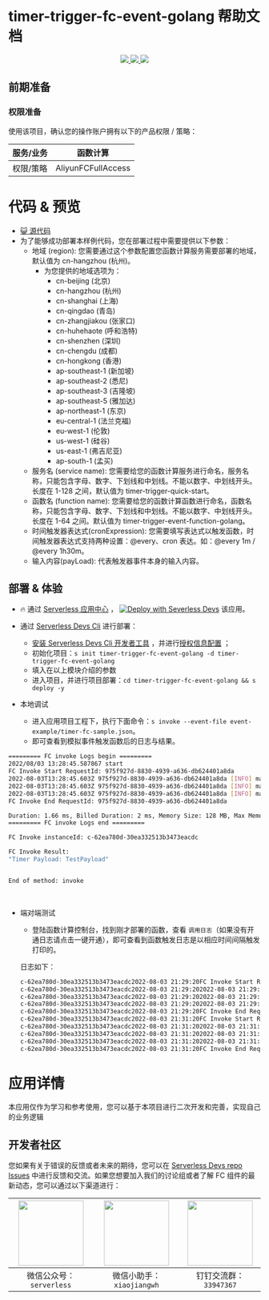 # timer-trigger-fc-event-golang 帮助文档

<p align="center" class="flex justify-center">
    <a href="https://www.serverless-devs.com" class="ml-1">
    <img src="http://editor.devsapp.cn/icon?package=timer-trigger-fc-event-golang&type=packageType">
  </a>
  <a href="http://www.devsapp.cn/details.html?name=timer-trigger-fc-event-golang" class="ml-1">
    <img src="http://editor.devsapp.cn/icon?package=timer-trigger-fc-event-golang&type=packageVersion">
  </a>
  <a href="http://www.devsapp.cn/details.html?name=timer-trigger-fc-event-golang" class="ml-1">
    <img src="http://editor.devsapp.cn/icon?package=timer-trigger-fc-event-golang&type=packageDownload">
  </a>
</p>


## 前期准备

### 权限准备

使用该项目，确认您的操作账户拥有以下的产品权限 / 策略：


| 服务/业务 | 函数计算           |
| --------- | ------------------ |
| 权限/策略 | AliyunFCFullAccess |

# 代码 & 预览

- [ :smiley_cat:  源代码](https://github.com/devsapp/)
- 为了能够成功部署本样例代码，您在部署过程中需要提供以下参数：
  - 地域 (region): 您需要通过这个参数配置您函数计算服务需要部署的地域，默认值为 cn-hangzhou (杭州)。
    - 为您提供的地域选项为：
      - cn-beijing (北京)
      - cn-hangzhou (杭州)
      - cn-shanghai (上海)
      - cn-qingdao (青岛)
      - cn-zhangjiakou (张家口)
      - cn-huhehaote (呼和浩特)
      - cn-shenzhen (深圳)
      - cn-chengdu (成都)
      - cn-hongkong (香港)
      - ap-southeast-1 (新加坡)
      - ap-southeast-2 (悉尼)
      - ap-southeast-3 (吉隆坡)
      - ap-southeast-5 (雅加达)
      - ap-northeast-1 (东京)
      - eu-central-1 (法兰克福)
      - eu-west-1 (伦敦)
      - us-west-1 (硅谷)
      - us-east-1 (弗吉尼亚)
      - ap-south-1 (孟买)
  - 服务名 (service name): 您需要给您的函数计算服务进行命名，服务名称，只能包含字母、数字、下划线和中划线。不能以数字、中划线开头。长度在 1-128 之间，默认值为 timer-trigger-quick-start。
  - 函数名 (function name): 您需要给您的函数计算函数进行命名，函数名称，只能包含字母、数字、下划线和中划线。不能以数字、中划线开头。长度在 1-64 之间。默认值为 timer-trigger-event-function-golang。
  - 时间触发器表达式(cronExpression): 您需要填写表达式以触发函数，时间触发器表达式支持两种设置：@every、cron 表达。如：@every 1m / @every 1h30m。
  - 输入内容(payLoad): 代表触发器事件本身的输入内容。

</codepre>

<deploy>

## 部署 & 体验

<appcenter>

-  :fire:  通过 [Serverless 应用中心](https://fcnext.console.aliyun.com/applications/create?template=timer-trigger-fc-event-golang) ，
   [![Deploy with Severless Devs](https://img.alicdn.com/imgextra/i1/O1CN01w5RFbX1v45s8TIXPz_!!6000000006118-55-tps-95-28.svg)](https://fcnext.console.aliyun.com/applications/create?template=timer-trigger-fc-event-golang)  该应用。

</appcenter>

- 通过 [Serverless Devs Cli](https://www.serverless-devs.com/serverless-devs/install) 进行部署：

  - [安装 Serverless Devs Cli 开发者工具](https://www.serverless-devs.com/serverless-devs/install) ，并进行[授权信息配置](https://www.serverless-devs.com/fc/config) ；
  - 初始化项目：`s init timer-trigger-fc-event-golang -d timer-trigger-fc-event-golang`
  - 填入在以上模块介绍的参数
  - 进入项目，并进行项目部署：`cd timer-trigger-fc-event-golang && s deploy -y`
- 本地调试
  - 进入应用项目工程下，执行下面命令：`s invoke --event-file event-example/timer-fc-sample.json`。
  - 即可查看到模拟事件触发函数后的日志与结果。

```bash
========= FC invoke Logs begin =========
2022/08/03 13:28:45.587867 start
FC Invoke Start RequestId: 975f927d-8830-4939-a636-db624401a8da
2022-08-03T13:28:45.603Z 975f927d-8830-4939-a636-db624401a8da [INFO] main.go:22: triggerName:  TestTimer
2022-08-03T13:28:45.603Z 975f927d-8830-4939-a636-db624401a8da [INFO] main.go:23: triggerTime:  2022-07-29T10:02:58Z
2022-08-03T13:28:45.603Z 975f927d-8830-4939-a636-db624401a8da [INFO] main.go:24: payload: TestPayload
FC Invoke End RequestId: 975f927d-8830-4939-a636-db624401a8da

Duration: 1.66 ms, Billed Duration: 2 ms, Memory Size: 128 MB, Max Memory Used: 9.57 MB
========= FC invoke Logs end =========

FC Invoke instanceId: c-62ea780d-30ea332513b3473eacdc

FC Invoke Result:
"Timer Payload: TestPayload"


End of method: invoke
```

​		

- 端对端测试

  - 登陆函数计算控制台，找到刚才部署的函数，查看 `调用日志`（如果没有开通日志请点击一键开通），即可查看到函数触发日志是以相应时间间隔触发打印的。
  
  日志如下：

  ```bash
  c-62ea780d-30ea332513b3473eacdc2022-08-03 21:29:20FC Invoke Start RequestId: 2ee71a74-4266-43ec-8a6a-8d6e6dc06ddb
  c-62ea780d-30ea332513b3473eacdc2022-08-03 21:29:202022-08-03 21:29:20 2ee71a74-4266-43ec-8a6a-8d6e6dc06ddb [INFO] main.go:22: triggerName:  timer
  c-62ea780d-30ea332513b3473eacdc2022-08-03 21:29:202022-08-03 21:29:20 2ee71a74-4266-43ec-8a6a-8d6e6dc06ddb [INFO] main.go:23: triggerTime:  2022-08-03T13:29:20Z
  c-62ea780d-30ea332513b3473eacdc2022-08-03 21:29:202022-08-03 21:29:20 2ee71a74-4266-43ec-8a6a-8d6e6dc06ddb [INFO] main.go:24: payload: TestPayload
  c-62ea780d-30ea332513b3473eacdc2022-08-03 21:29:20FC Invoke End RequestId: 2ee71a74-4266-43ec-8a6a-8d6e6dc06ddb
  c-62ea780d-30ea332513b3473eacdc2022-08-03 21:31:20FC Invoke Start RequestId: 49b019f1-747a-4955-9de6-1e931769a790
  c-62ea780d-30ea332513b3473eacdc2022-08-03 21:31:202022-08-03 21:31:20 49b019f1-747a-4955-9de6-1e931769a790 [INFO] main.go:22: triggerName:  timer
  c-62ea780d-30ea332513b3473eacdc2022-08-03 21:31:202022-08-03 21:31:20 49b019f1-747a-4955-9de6-1e931769a790 [INFO] main.go:23: triggerTime:  2022-08-03T13:31:20Z
  c-62ea780d-30ea332513b3473eacdc2022-08-03 21:31:202022-08-03 21:31:20 49b019f1-747a-4955-9de6-1e931769a790 [INFO] main.go:24: payload: TestPayload
  c-62ea780d-30ea332513b3473eacdc2022-08-03 21:31:20FC Invoke End RequestId: 49b019f1-747a-4955-9de6-1e931769a790
  ```
  
  

</deploy>

<appdetail id="flushContent">

# 应用详情



本应用仅作为学习和参考使用，您可以基于本项目进行二次开发和完善，实现自己的业务逻辑



</appdetail>

<devgroup>

## 开发者社区

您如果有关于错误的反馈或者未来的期待，您可以在 [Serverless Devs repo Issues](https://github.com/serverless-devs/serverless-devs/issues) 中进行反馈和交流。如果您想要加入我们的讨论组或者了解 FC 组件的最新动态，您可以通过以下渠道进行：

<p align="center">



| <img src="https://serverless-article-picture.oss-cn-hangzhou.aliyuncs.com/1635407298906_20211028074819117230.png" width="130px" > | <img src="https://serverless-article-picture.oss-cn-hangzhou.aliyuncs.com/1635407044136_20211028074404326599.png" width="130px" > | <img src="https://serverless-article-picture.oss-cn-hangzhou.aliyuncs.com/1635407252200_20211028074732517533.png" width="130px" > |
| ------------------------------------------------------------ | ------------------------------------------------------------ | ------------------------------------------------------------ |
| <center>微信公众号：`serverless`</center>                    | <center>微信小助手：`xiaojiangwh`</center>                   | <center>钉钉交流群：`33947367`</center>                      |

</p>

</devgroup>